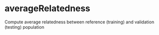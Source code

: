 # averageRelatedness

Compute average relatedness between reference (training) and validation (testing) population 
